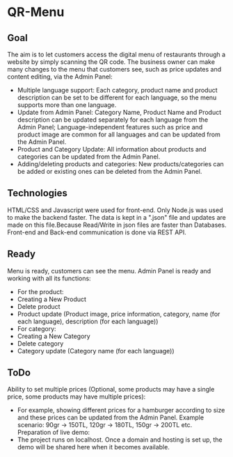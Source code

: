 # QR-Menu
## Goal
The aim is to let customers access the digital menu of restaurants through a website by simply scanning the QR code. The business owner can make many changes to the menu that customers see, such as price updates and content editing, via the Admin Panel:
- Multiple language support: Each category, product name and product description can be set to be different for each language, so the menu supports more than one language.
- Update from Admin Panel: Category Name, Product Name and Product description can be updated separately for each language from the Admin Panel; Language-independent features such as price and product image are common for all languages ​​and can be updated from the Admin Panel.
- Product and Category Update: All information about products and categories can be updated from the Admin Panel.
- Adding/deleting products and categories: New products/categories can be added or existing ones can be deleted from the Admin Panel.
## Technologies
HTML/CSS and Javascript were used for front-end.
Only Node.js was used to make the backend faster.
The data is kept in a ".json" file and updates are made on this file.Because Read/Write in json files are faster than Databases.
Front-end and Back-end communication is done via REST API.
## Ready
Menu is ready, customers can see the menu.
Admin Panel is ready and working with all its functions:
- For the product:
 - Creating a New Product
 - Delete product
 - Product update (Product image, price information, category, name (for each language), description (for each language))
- For category:
 - Creating a New Category
 - Delete category
 - Category update (Category name (for each language))
## ToDo
Ability to set multiple prices (Optional, some products may have a single price, some products may have multiple prices):
- For example, showing different prices for a hamburger according to size and these prices can be updated from the Admin Panel. Example scenario: 90gr -> 150TL, 120gr -> 180TL, 150gr -> 200TL etc.
Preparation of live demo:
- The project runs on localhost. Once a domain and hosting is set up, the demo will be shared here when it becomes available.
